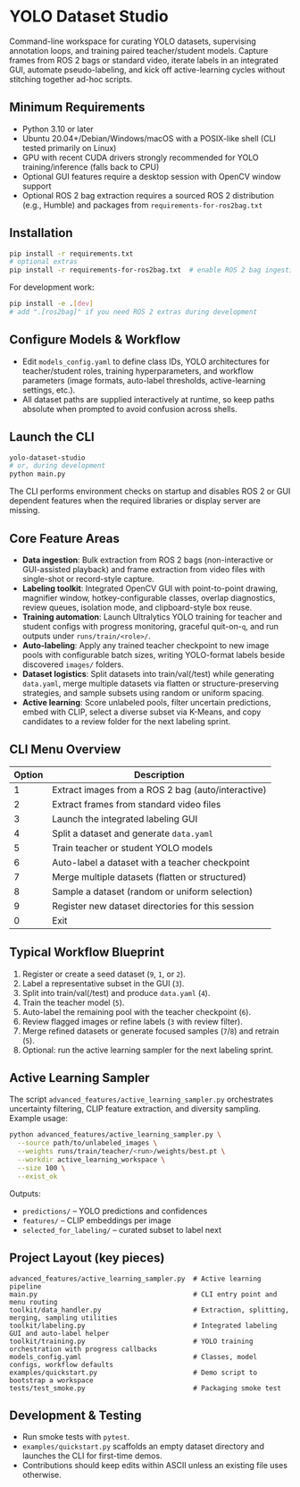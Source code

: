 # YOLO Dataset Studio

Command-line workspace for curating YOLO datasets, supervising annotation loops, and training paired teacher/student models. Capture frames from ROS 2 bags or standard video, iterate labels in an integrated GUI, automate pseudo-labeling, and kick off active-learning cycles without stitching together ad-hoc scripts.

## Minimum Requirements
- Python 3.10 or later
- Ubuntu 20.04+/Debian/Windows/macOS with a POSIX-like shell (CLI tested primarily on Linux)
- GPU with recent CUDA drivers strongly recommended for YOLO training/inference (falls back to CPU)
- Optional GUI features require a desktop session with OpenCV window support
- Optional ROS 2 bag extraction requires a sourced ROS 2 distribution (e.g., Humble) and packages from `requirements-for-ros2bag.txt`

## Installation
```bash
pip install -r requirements.txt
# optional extras
pip install -r requirements-for-ros2bag.txt  # enable ROS 2 bag ingestion
```

For development work:
```bash
pip install -e .[dev]
# add ".[ros2bag]" if you need ROS 2 extras during development
```

## Configure Models & Workflow
- Edit `models_config.yaml` to define class IDs, YOLO architectures for teacher/student roles, training hyperparameters, and workflow parameters (image formats, auto-label thresholds, active-learning settings, etc.).
- All dataset paths are supplied interactively at runtime, so keep paths absolute when prompted to avoid confusion across shells.

## Launch the CLI
```bash
yolo-dataset-studio
# or, during development
python main.py
```

The CLI performs environment checks on startup and disables ROS 2 or GUI dependent features when the required libraries or display server are missing.

## Core Feature Areas
- **Data ingestion**: Bulk extraction from ROS 2 bags (non-interactive or GUI-assisted playback) and frame extraction from video files with single-shot or record-style capture.
- **Labeling toolkit**: Integrated OpenCV GUI with point-to-point drawing, magnifier window, hotkey-configurable classes, overlap diagnostics, review queues, isolation mode, and clipboard-style box reuse.
- **Training automation**: Launch Ultralytics YOLO training for teacher and student configs with progress monitoring, graceful quit-on-`q`, and run outputs under `runs/train/<role>/`.
- **Auto-labeling**: Apply any trained teacher checkpoint to new image pools with configurable batch sizes, writing YOLO-format labels beside discovered `images/` folders.
- **Dataset logistics**: Split datasets into train/val(/test) while generating `data.yaml`, merge multiple datasets via flatten or structure-preserving strategies, and sample subsets using random or uniform spacing.
- **Active learning**: Score unlabeled pools, filter uncertain predictions, embed with CLIP, select a diverse subset via K-Means, and copy candidates to a review folder for the next labeling sprint.

## CLI Menu Overview
| Option | Description |
| ------ | ----------- |
| 1 | Extract images from a ROS 2 bag (auto/interactive) |
| 2 | Extract frames from standard video files |
| 3 | Launch the integrated labeling GUI |
| 4 | Split a dataset and generate `data.yaml` |
| 5 | Train teacher or student YOLO models |
| 6 | Auto-label a dataset with a teacher checkpoint |
| 7 | Merge multiple datasets (flatten or structured) |
| 8 | Sample a dataset (random or uniform selection) |
| 9 | Register new dataset directories for this session |
| 0 | Exit |

## Typical Workflow Blueprint
1. Register or create a seed dataset (`9`, `1`, or `2`).
2. Label a representative subset in the GUI (`3`).
3. Split into train/val(/test) and produce `data.yaml` (`4`).
4. Train the teacher model (`5`).
5. Auto-label the remaining pool with the teacher checkpoint (`6`).
6. Review flagged images or refine labels (`3` with review filter).
7. Merge refined datasets or generate focused samples (`7`/`8`) and retrain (`5`).
8. Optional: run the active learning sampler for the next labeling sprint.

## Active Learning Sampler
The script `advanced_features/active_learning_sampler.py` orchestrates uncertainty filtering, CLIP feature extraction, and diversity sampling. Example usage:
```bash
python advanced_features/active_learning_sampler.py \
  --source path/to/unlabeled_images \
  --weights runs/train/teacher/<run>/weights/best.pt \
  --workdir active_learning_workspace \
  --size 100 \
  --exist_ok
```
Outputs:
- `predictions/` – YOLO predictions and confidences
- `features/` – CLIP embeddings per image
- `selected_for_labeling/` – curated subset to label next

## Project Layout (key pieces)
```
advanced_features/active_learning_sampler.py  # Active learning pipeline
main.py                                       # CLI entry point and menu routing
toolkit/data_handler.py                       # Extraction, splitting, merging, sampling utilities
toolkit/labeling.py                           # Integrated labeling GUI and auto-label helper
toolkit/training.py                           # YOLO training orchestration with progress callbacks
models_config.yaml                            # Classes, model configs, workflow defaults
examples/quickstart.py                        # Demo script to bootstrap a workspace
tests/test_smoke.py                           # Packaging smoke test
```

## Development & Testing
- Run smoke tests with `pytest`.
- `examples/quickstart.py` scaffolds an empty dataset directory and launches the CLI for first-time demos.
- Contributions should keep edits within ASCII unless an existing file uses otherwise.

